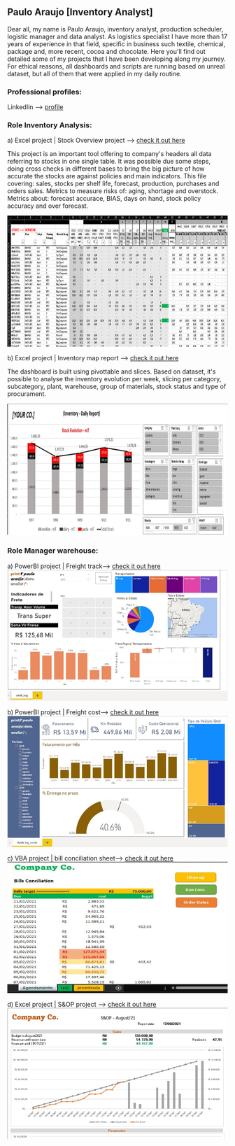 ## Paulo Araujo [Inventory Analyst]

Dear all, my name is Paulo Araujo, inventory analyst, production scheduler, logistic manager and data analyst. As logistics specialist I have more than 17 years of experience in that field, specific in business such textile, chemical, package and, more recent, cocoa and chocolate.
Here you'll find out detailed some of my projects that I have been developing along my journey. For ethical reasons, all dashboards and scripts are running based on unreal dataset, but all of them that were applied in my daily routine.

### Professional profiles:

<p>LinkedIin --> <a href='https://www.linkedin.com/in/paulo-ara%C3%BAjolog%C3%ADstica/' target="_blank">profile</a></p>

### Role Inventory Analysis:

a) Excel project | Stock Overview project --> <a href="https://docs.google.com/spreadsheets/d/1cl8EQZE5jI7y1GlsR54c0394OFJGSlnE/edit?gid=1629559459#gid=1629559459" download>check it out here</a>

<p>This project is an important tool offering to company's headers all data referring to stocks in one single table. It was possible due some steps, doing cross checks in different bases to bring the big picture of how accurate the stocks are against policies and main indicators. This file covering: sales, stocks per shelf life, forecast, production, purchases and orders sales. Metrics to measure risks of: aging, shortage and overstock. Metrics about: forecast accurace, BIAS, days on hand, stock policy accuracy and over forecast.</p> 
<img src="https://github.com/paulohlaraujo/files/blob/40f1ea9eaff2e03c7d9798768eb12c47da9720af/stockoverviewFIG.png" width="650" height="300" /></a>


b) Excel project | Inventory map report -->
<a href="https://docs.google.com/spreadsheets/d/1DFB-bpMFyJ34fwCafh59HYLTNfvA9tma/edit?usp=drive_link&ouid=104409686174188673006&rtpof=true&sd=true" target="_blank">check it out here</a>

<p>The dashboard is built using pivottable and slices. Based on dataset, it's possible to analyse the inventory evolution per week, slicing per category, subcategory, plant, warehouse, group of materials, stock status and type of procurament.</p> 
<img src="https://github.com/paulohlaraujo/files/blob/6d89b9f7c97b24e76665aed0123be6a65be9d51d/dash%20weekly%20report.jpg" width="650" height="300" />

### Role Manager warehouse:

a) PowerBI project | Freight track-->
<a href="https://drive.google.com/file/d/1Fyhk6l-QO-lDlGFEeomt_fi7L5b4yGEf/view?usp=drive_link" target="_blank">check it out here</a>
<img src="https://github.com/paulohlaraujo/files/blob/b3314f3632a513e7219c1397263db581ce1b502d/powerbi_dash.jpg" width="650" height="300" />

b) PowerBI project | Freight cost-->
<a href="https://drive.google.com/file/d/1LFGmad7TGyN8hK6IPmYPx78lo4dhBVNm/view?usp=drive_link" target="_blank">check it out here</a>
<img src="https://github.com/paulohlaraujo/files/blob/b3314f3632a513e7219c1397263db581ce1b502d/powerbi_freight.jpg" width="650" height="300" />

c) VBA project | bill conciliation sheet-->
<a href="https://docs.google.com/spreadsheets/d/1_pFXdPtZA_BjwU-Te1tLgxaukd5xA6w9/edit?usp=drive_link&ouid=104409686174188673006&rtpof=true&sd=true" target="_blank">check it out here</a>
<img src="https://github.com/paulohlaraujo/files/blob/7c78928a60ffca1eff2d3317d3ef6b7338a2e2b2/conciliation.jpg" width="650" height="300" />

d) Excel project | S&OP project -->
<a href="https://docs.google.com/spreadsheets/d/1rEp95gUHeu7pE9H6Tp7Z29fjWkbM2Gu6/edit?usp=drive_link&ouid=104409686174188673006&rtpof=true&sd=true" target="_blank">check it out here</a>
<img src="https://github.com/paulohlaraujo/files/blob/8e3935121020fe41b78856ffe124af89018d59f7/sop.jpg" width="650" height="300" />
